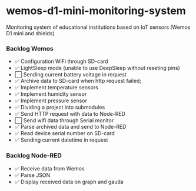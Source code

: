 # wemos-d1-mini-monitoring-system
Monitoring system of educational institutions based on IoT sensors (Wemos D1 mini and shields)

### Backlog Wemos

- ✅ Configuration WiFi through SD-card
- ✅ LightSleep mode (unable to use DeepSleep without reseting pins)
- ⬜ Sending current battery voltage in request
- ✅ Archive data to SD-card when http request failed;
- ✅ Implement temperature sensors
- ✅ Implement humidity sensor
- ✅ Implement pressure sensor
- ✅ Dividing a project into submodules
- ✅ Send HTTP request with data to Node-RED
- ⬜ Send wifi data through Serial monitor
- ✅ Parse archived data and send to Node-RED
- ✅ Read device serial number on SD-card
- ✅ Sending current datetime in request

### Backlog Node-RED

- ✅ Receive data from Wemos
- ✅ Parse JSON
- ✅ Display received data on graph and gauda
